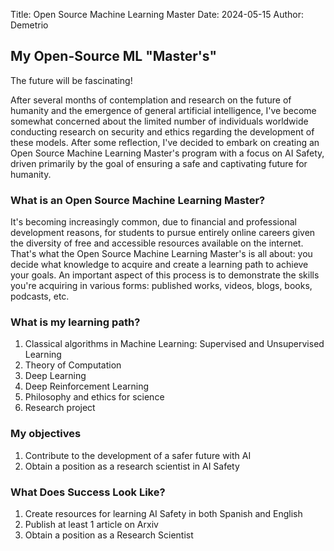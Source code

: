 Title: Open Source Machine Learning Master
Date: 2024-05-15
Author: Demetrio 

## My Open-Source ML "Master's"

The future will be fascinating!

After several months of contemplation and research on the future of humanity and the emergence of general artificial intelligence, I've become somewhat concerned about the limited number of individuals worldwide conducting research on security and ethics regarding the development of these models. After some reflection, I've decided to embark on creating an Open Source Machine Learning Master's program with a focus on AI Safety, driven primarily by the goal of ensuring a safe and captivating future for humanity.

### What is an Open Source Machine Learning Master?
It's becoming increasingly common, due to financial and professional development reasons, for students to pursue entirely online careers given the diversity of free and accessible resources available on the internet. That's what the Open Source Machine Learning Master's is all about: you decide what knowledge to acquire and create a learning path to achieve your goals. An important aspect of this process is to demonstrate the skills you're acquiring in various forms: published works, videos, blogs, books, podcasts, etc.

### What is my learning path?
1. Classical algorithms in Machine Learning: Supervised and Unsupervised Learning
2. Theory of Computation
3. Deep Learning
4. Deep Reinforcement Learning
5. Philosophy and ethics for science
6. Research project

### My objectives
1. Contribute to the development of a safer future with AI
2. Obtain a position as a research scientist in AI Safety

### What Does Success Look Like?
1. Create resources for learning AI Safety in both Spanish and English
2. Publish at least 1 article on Arxiv
3. Obtain a position as a Research Scientist